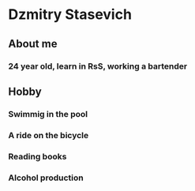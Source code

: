 # Dzmitry Stasevich

## About me
### 24 year old, learn in RsS, working a bartender
## Hobby
### Swimmig in the pool
### А ride on the bicycle
### Reading books
### Alcohol production
